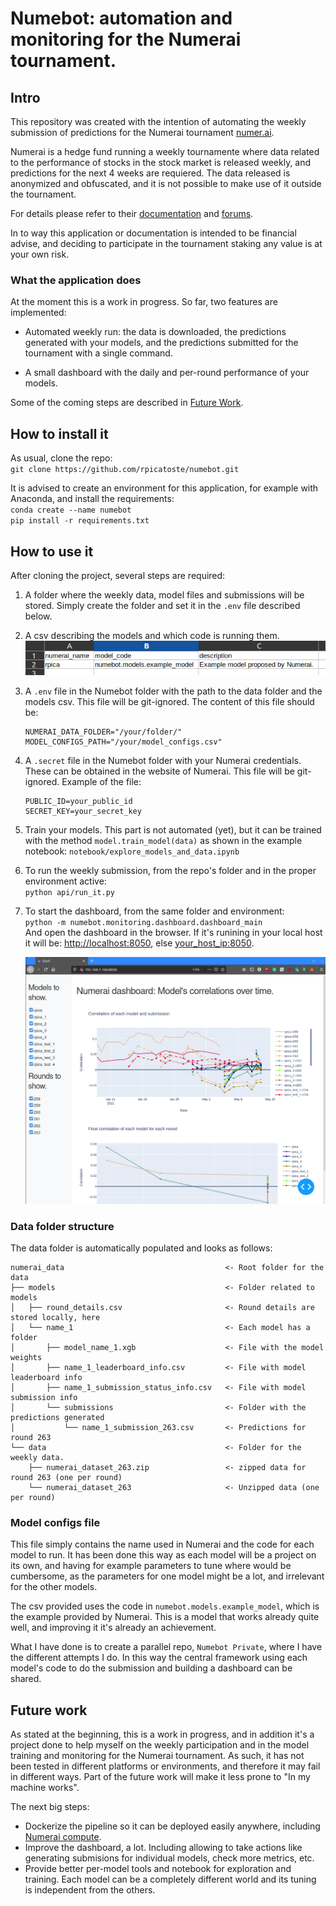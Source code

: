 # Numebot: automation and monitoring for the Numerai tournament.

## Intro 

This repository was created with the intention of automating the weekly submission of predictions for the Numerai tournament [numer.ai](https://numer.ai). 

Numerai is a hedge fund running a weekly tournamente where data related to the performance of stocks in the stock market is released weekly, and predictions for the next 4 weeks are requiered. The data released is anonymized and obfuscated, and it is not possible to make use of it outside the tournament.

For details please refer to their [documentation](https://docs.numer.ai/tournament/learn) and [forums](https://forum.numer.ai/).

In to way this application or documentation is intended to be financial advise, and deciding to participate in the tournament staking any value is at your own risk.

### What the application does

At the moment this is a work in progress. So far, two features are implemented:

- Automated weekly run: the data is downloaded, the predictions generated with your models, and the predictions submitted for the tournament with a single command.

- A small dashboard with the daily and per-round performance of your models.

Some of the coming steps are described in [Future Work](#Future-work).

## How to install it

As usual, clone the repo:  
`git clone https://github.com/rpicatoste/numebot.git`  

It is advised to create an environment for this application, for example with Anaconda, and install the requirements:  
`conda create --name numebot`  
`pip install -r requirements.txt`

## How to use it

After cloning the project, several steps are required:

1. A folder where the weekly data, model files and submissions will be stored. Simply create the folder and set it in the `.env` file described below.

1. A csv describing the models and which code is running them.  
    ![csv](docs/images/model_configs.png)

1. A `.env` file in the Numebot folder with the path to the data folder and the models csv. This file will be git-ignored. The content of this file should be:
    ```
    NUMERAI_DATA_FOLDER="/your/folder/"
    MODEL_CONFIGS_PATH="/your/model_configs.csv"
    ```

1. A `.secret` file in the Numebot folder with your Numerai credentials. These can be obtained in the website of Numerai. This file will be git-ignored. Example of the file:
    ```
    PUBLIC_ID=your_public_id
    SECRET_KEY=your_secret_key
    ```

1. Train your models.
    This part is not automated (yet), but it can be trained with the method `model.train_model(data)` as shown in the example notebook:
    `notebook/explore_models_and_data.ipynb`

1. To run the weekly submission, from the repo's folder and in the proper environment active:  
    `python api/run_it.py`  

1. To start the dashboard, from the same folder and environment:  
    `python -m numebot.monitoring.dashboard.dashboard_main`  
    And open the dashboard in the browser. If it's runining in your local host it will be: [http://localhost:8050](http://localhost:8050), else [your_host_ip:8050](your_host_ip:8050).

    ![csv](docs/images/dashboard.png)


### Data folder structure

The data folder is automatically populated and looks as follows:

```
numerai_data                                    <- Root folder for the data
├── models                                      <- Folder related to models
│   ├── round_details.csv                       <- Round details are stored locally, here
│   └── name_1                                  <- Each model has a folder
│       ├── model_name_1.xgb                    <- File with the model weights
│       ├── name_1_leaderboard_info.csv         <- File with model leaderboard info
│       ├── name_1_submission_status_info.csv   <- File with model submission info
│       └── submissions                         <- Folder with the predictions generated 
│           └── name_1_submission_263.csv       <- Predictions for round 263
└── data                                        <- Folder for the weekly data.
    ├── numerai_dataset_263.zip                 <- zipped data for round 263 (one per round) 
    └── numerai_dataset_263                     <- Unzipped data (one per round)

```

### Model configs file

This file simply contains the name used in Numerai and the code for each model to run. 
It has been done this way as each model will be a project on its own, and having for example parameters to tune where would be cumbersome, as the parameters for one model might be a lot, and irrelevant for the other models.

The csv provided uses the code in `numebot.models.example_model`, which is the example provided by Numerai. 
This is a model that works already quite well, and improving it it's already an achievement.

What I have done is to create a parallel repo, `Numebot Private`, where I have the different attempts I do. In this way the central framework using each model's code to do the submission and building a dashboard can be shared.

## Future work

As stated at the beginning, this is a work in progress, and in addition it's a project done to help myself on the weekly participation and in the model training and monitoring for the Numerai tournament. 
As such, it has not been tested in different platforms or environments, and therefore it may fail in different ways.
Part of the future work will make it less prone to "In my machine works". 

The next big steps:

- Dockerize the pipeline so it can be deployed easily anywhere, including [Numerai compute](https://docs.numer.ai/tournament/compute).
- Improve the dashboard, a lot. Including allowing to take actions like generating submisions for individual models, check more metrics, etc.
- Provide better per-model tools and notebook for exploration and training. Each model can be a completely different world and its tuning is independent from the others.
